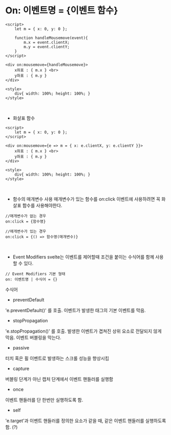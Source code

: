 # On: 이벤트명 = {이벤트 함수}

```
<script>
	let m = { x: 0, y: 0 };

	function handleMousemove(event){
		m.x = event.clientX;
		m.y = event.clientY;
	}
</script>

<div on:mousemove={handleMousemove}>
	x좌표 : { m.x } <br>
	y좌표 : { m.y }
</div>

<style>
	div{ width: 100%; height: 100%; }
</style>
```

<br/>

- 화살표 함수

```
<script>
	let m = { x: 0, y: 0 };
</script>

<div on:mousemove={e => m = { x: e.clientX, y: e.clientY }}>
	x좌표 : { m.x } <br>
	y좌표 : { m.y }
</div>

<style>
	div{ width: 100%; height: 100%; }
</style>
```
<br />

- 함수의 매개변수 사용
  매개변수가 있는 함수를 on:click 이벤트에 사용하려면 꼭 화살표 함수를 사용해야한다.

```
//매개변수가 없는 경우
on:click = {함수명}

//매개변수가 있는 경우
on:click = {() => 함수명(매개변수)}
```

<br />

- Event Modifiers
  svelte는 이벤트를 제어할때 조건을 붙이는 수식어를 함께 사용 할 수 있다.

```
// Event Modifiers 기본 형태
on: 이벤트명 | 수식어 = {}

```

수식어 
- preventDefault 

'e.preventDefault()' 를 호출. 이벤트가 발생한 태그의 기본 이벤트를 막음.

- stopPropagation 

'e.stopPropagation()' 를 호출. 발생한 이벤트가 겹쳐진 상위 요소로 전달되지 않게 막음. 이벤트 버블링을 막는다.

- passive 

터치 혹은 휠 이벤트로 발생하는 스크롤 성능을 향상시킴

- capture 

버블링 단계가 아닌 캡처 단계에서 이벤트 핸들러를 실행함

- once 

이벤트 핸들러를 단 한번만 실행하도록 함.

- self

'e.target'과 이벤트 핸들러를 정의한 요소가 같을 때, 같은 이벤트 핸들러를 실행하도록 함. (?)
